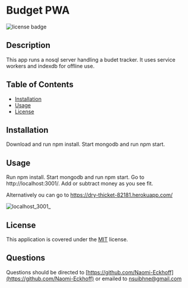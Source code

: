 
  # Budget PWA
  ![license badge](https://img.shields.io/badge/license-MIT-blue)
  ## Description

  This app runs a nosql server handling a budet tracker. It uses service workers and indexdb for offline use.

  ## Table of Contents

  * [Installation](#installation)
  * [Usage](#usage)
  * [License](#license)
  

  ## Installation

  Download and run npm install. Start mongodb and run npm start.

  ## Usage

  Run npm install. Start mongodb and run npm start. Go to http://localhost:3001/. Add or subtract money as you see fit.
  
  Alternatively ou can go to https://dry-thicket-82181.herokuapp.com/


![localhost_3001_](https://user-images.githubusercontent.com/88948869/152719754-d6da000a-208f-403c-b5d3-149915ee3100.png)

  
  
  

  ## License
    
  This application is covered under the [MIT](https://choosealicense.com/licenses/mit/) license.
  
  

  

  

  

  

  

  

  

  ## Questions

  Questions should be directed to [https://github.com/Naomi-Eckhoff](https://github.com/Naomi-Eckhoff) or emailed to nsuibhne@gmail.com
  
